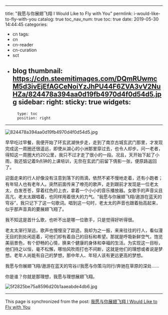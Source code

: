 
---
title: "我愿与你展翅飞翔 I Would Like to Fly with You"
permlink: i-would-like-to-fly-with-you
catalog: true
toc_nav_num: true
toc: true
date: 2019-05-30 14:44:45
categories:
- cn
tags:
- cn
- cn-reader
- cn-curation
- sct
- blog
thumbnail: https://cdn.steemitimages.com/DQmRUwmcM5d3ivEjEfAGCeNoiYzJhPU44F6ZVA3vV2NuHZa/824478a394aa0d19fb4970d4f0d54d5.jpg
sidebar:
    right:
        sticky: true
widgets:
    -
        type: toc
        position: right
---


![824478a394aa0d19fb4970d4f0d54d5.jpg](https://cdn.steemitimages.com/DQmRUwmcM5d3ivEjEfAGCeNoiYzJhPU44F6ZVA3vV2NuHZa/824478a394aa0d19fb4970d4f0d54d5.jpg)

早早吃过早餐，我便开始了环玄武湖快步走，走到了南京古城玄武门那里，才发现完成这一周圈还很遥远，即使从湖心的小洲那里穿过去，也令人却步。问一老者，得知这一周圈大约20公里，我只不过才走了很小的一段。况且，天开始下起了小雨，我还惦记着9点钟的上课培训，无奈在玄武门前留下倩影一张，便原路返回了。

迎面走来的行人好像没有注意到落下的雨滴，依然不紧不慢地走着，还有小跑者；有年轻人也有老年人。突然前面传来了嘹亮的歌声，走到跟前才发现是一位老太太，白发苍苍，穿着红色的上衣，拿着一个小小的音乐播放器。女歌手的声音尖且高亢，老太太跟唱着，也同样用着很大的力气。“我愿与你展翅飞翔/遨游在蓝天的穹谷”，我只记下了这一句歌词。唱到这一句时，老太太的声音也跟着抬高起来，似乎那声音真的要展翅飞翔了。

我不知这是首什么歌，也听不出是哪一位歌手，只是觉得好听得很。

老太太渐行渐远，歌声也慢慢没了踪迹。我却为之一振，来来往往的行人，看似漫无目的到处闲逛着，可他们却有着自己的目标和希望。那就是呼吸新鲜空气，饱览美丽景色，有个舒畅的心情，换来个健康的身体和幸福的生活。为实现这一目标，他们持之以恒，毫不松懈，哪怕风吹雨打也不间断，这就是他们的理想或者说是梦想。老年人尚能有自己的梦想，那中年人、年轻人该有更远更高的梦想。

我愿与你展翅飞翔/遨游在蓝天的穹谷//我愿与你策马同行/奔驰在草原的深处……

你是谁？你就是那理想，我愿与理想展翅飞翔。

![5f2825be75a8596d20b1aaeabde4db6.jpg](https://cdn.steemitimages.com/DQmaP9XzWn2Q54k2bcBHWTg9w2f9Y5b4DVwzTFmiKRpEPGZ/5f2825be75a8596d20b1aaeabde4db6.jpg)

- - -

This page is synchronized from the post: [我愿与你展翅飞翔 I Would Like to Fly with You](https://steemit.com/@bring/i-would-like-to-fly-with-you)
